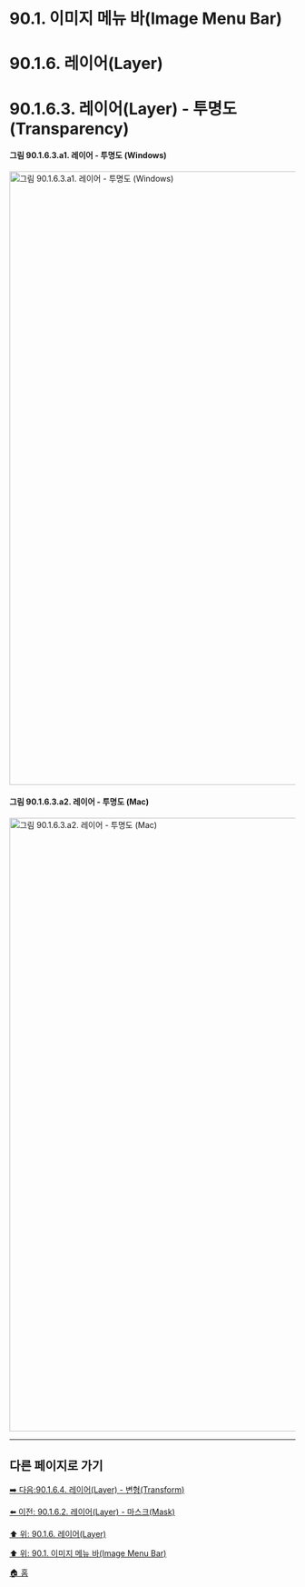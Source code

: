 # 90.1. 이미지 메뉴 바(Image Menu Bar)
# 90.1.6. 레이어(Layer)
# 90.1.6.3. 레이어(Layer) - 투명도(Transparency)

#### 그림 90.1.6.3.a1. 레이어 - 투명도 (Windows)
<img width="1080" alt="그림 90.1.6.3.a1. 레이어 - 투명도 (Windows)" environment="MacOS:Sonoma 14.2.1 GIMP 2.10.36" src="https://github.com/wonder13662/gimp/assets/15767104/84e8b6e6-106c-4164-8aa0-be1f57134377">

#### 그림 90.1.6.3.a2. 레이어 - 투명도 (Mac)
<img width="1080" alt="그림 90.1.6.3.a2. 레이어 - 투명도 (Mac)" environment="MacOS:Sonoma 14.2.1 GIMP 2.10.36" src="https://github.com/wonder13662/gimp/assets/15767104/848fa03e-0ee1-41c8-ae1c-72568281512b">

***

## 다른 페이지로 가기

[➡️ 다음:90.1.6.4. 레이어(Layer) - 변형(Transform)](./90-01-06-layerx-04-transform.md)

[⬅️ 이전: 90.1.6.2. 레이어(Layer) - 마스크(Mask)](./90-01-06-layerx-02-mask.md)

[⬆️ 위: 90.1.6. 레이어(Layer)](./90-01-06-layer.md)

[⬆️ 위: 90.1. 이미지 메뉴 바(Image Menu Bar)](./90-01-00-image-menu-bar.md)

[🏠 홈](./00-home.md)
